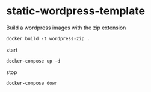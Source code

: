 # static-wordpress-template

Build a wordpress images with the zip extension
```
docker build -t wordpress-zip .
```


start
```
docker-compose up -d
```

stop
```
docker-compose down
```